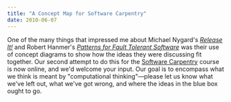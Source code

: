 ```yaml
---
title: "A Concept Map for Software Carpentry"
date: 2010-06-07
---
```

One of the many things that impressed me about Michael Nygard's <a href="http://www.amazon.com/Release-Production-Ready-Software-Pragmatic-Programmers/dp/0978739213"><em>Release It!</em></a> and Robert Hanmer's <a href="http://www.amazon.com/Patterns-Fault-Tolerant-Software-Wiley/dp/0470319798"><em>Patterns for Fault Tolerant Software</em></a> was their use of concept diagrams to show how the ideas they were discussing fit together. Our second attempt to do this for the <a href="http://www.software-carpentry.org/">Software Carpentry</a> course is now online, and we'd welcome your input. Our goal is to encompass what we think is meant by "computational thinking"—please let us know what we've left out, what we've got wrong, and where the ideas in the blue box ought to go.
